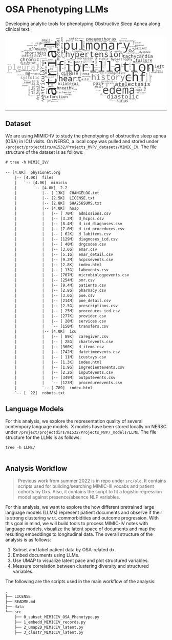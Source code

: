 # OSA Phenotyping LLMs
Developing analytic tools for phenotyping Obstructive Sleep Apnea along clinical text.

![OSA_WORDCLOUD](data/sleepapnea.png)

---

## Dataset

We are using MIMIC-IV to study the phenotyping of obstructive sleep apnea (OSA) in ICU visits.
On NERSC, a local copy was pulled and stored under `/project/projectdirs/m1532/Projects_MVP/_datasets/MIMIC_IV`. The file structure of the dataset is as follows:

``` 
# tree -h MIMIC_IV/

-- [4.0K]  physionet.org
    |-- [4.0K]  files
    |   `-- [4.0K]  mimiciv
    |       `-- [4.0K]  2.2
    |           |-- [ 13K]  CHANGELOG.txt
    |           |-- [2.5K]  LICENSE.txt
    |           |-- [2.8K]  SHA256SUMS.txt
    |           |-- [4.0K]  hosp
    |           |   |-- [ 70M]  admissions.csv
    |           |   |-- [3.2M]  d_hcpcs.csv
    |           |   |-- [8.4M]  d_icd_diagnoses.csv
    |           |   |-- [7.0M]  d_icd_procedures.csv
    |           |   |-- [ 62K]  d_labitems.csv
    |           |   |-- [129M]  diagnoses_icd.csv
    |           |   |-- [ 40M]  drgcodes.csv
    |           |   |-- [3.6G]  emar.csv
    |           |   |-- [5.1G]  emar_detail.csv
    |           |   |-- [9.2M]  hcpcsevents.csv
    |           |   |-- [2.8K]  index.html
    |           |   |-- [ 13G]  labevents.csv
    |           |   |-- [707M]  microbiologyevents.csv
    |           |   |-- [254M]  omr.csv
    |           |   |-- [9.4M]  patients.csv
    |           |   |-- [2.8G]  pharmacy.csv
    |           |   |-- [3.6G]  poe.csv
    |           |   |-- [214M]  poe_detail.csv
    |           |   |-- [2.5G]  prescriptions.csv
    |           |   |-- [ 25M]  procedures_icd.csv
    |           |   |-- [277K]  provider.csv
    |           |   |-- [ 20M]  services.csv
    |           |   `-- [150M]  transfers.csv
    |           |-- [4.0K]  icu
    |           |   |-- [ 89K]  caregiver.csv
    |           |   |-- [ 28G]  chartevents.csv
    |           |   |-- [360K]  d_items.csv
    |           |   |-- [742M]  datetimeevents.csv
    |           |   |-- [ 11M]  icustays.csv
    |           |   |-- [1.3K]  index.html
    |           |   |-- [1.9G]  ingredientevents.csv
    |           |   |-- [2.2G]  inputevents.csv
    |           |   |-- [349M]  outputevents.csv
    |           |   `-- [123M]  procedureevents.csv
    |           `-- [ 789]  index.html
    `-- [  22]  robots.txt
```

## Language Models

For this analysis, we explore the representation quality of several contempory language models.
X models have been stored locally on NERSC under `/project/projectdirs/m1532/Projects_MVP/_models/LLMs`.
The file structure for the LLMs is as follows:

```
tree -h LLMs/


```

## Analysis Workflow

> Previous work from summer 2022 is in repo under `src/old`. It contains scripts used for
building/searching MIMIC-III vocabs and patient cohorts by Dxs. Also, it contains the script to
fit a logistic regression model against presence/absence NLP variables.

For this analysis, we want to explore the how different pretrained large language models (LLMs) represent patient documents and observe if their is strong clustering w.r.t. commorbidities and outcome progression.
With this goal in mind, we will build tools to process MIMIC-IV notes with language models,
visualize the latent space of documents and map the resulting embeddings to longitudinal data.
The overall structure of the analysis is as follows:

1. Subset and label patient data by OSA-related dx.
2. Embed documents using LLMs.
3. Use UMAP to visualize latent pace and plot structured variables.
4. Measure correlation between clustering diversity and structured variables.

The following are the scripts used in the main workflow of the analysis:

```
.
├── LICENSE
├── README.md
├── data
└── src
    ├── 0_subset_MIMICIV_OSA_Phenotype.py
    ├── 1_embedd_MIMICIV_records.py
    ├── 2_umap2D_MIMICIV_latent.py
    ├── 3_clustr_MIMICIV_latent.py
```